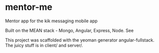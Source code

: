 # mentor-me
Mentor app for the kik messaging mobile app

Built on the MEAN stack - Mongo, Angular, Express, Node. See

This project was scaffolded with the yeoman generator angular-fullstack. The juicy stuff is in client/ and server/.
